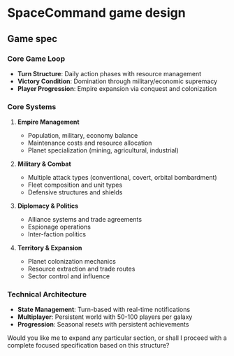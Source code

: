 # SpaceCommand game design

## Game spec

### Core Game Loop

- **Turn Structure**: Daily action phases with resource management
- **Victory Condition**: Domination through military/economic supremacy
- **Player Progression**: Empire expansion via conquest and colonization

### Core Systems
1. **Empire Management**
   - Population, military, economy balance
   - Maintenance costs and resource allocation
   - Planet specialization (mining, agricultural, industrial)

2. **Military & Combat**
   - Multiple attack types (conventional, covert, orbital bombardment)
   - Fleet composition and unit types
   - Defensive structures and shields

3. **Diplomacy & Politics**
   - Alliance systems and trade agreements
   - Espionage operations
   - Inter-faction politics

4. **Territory & Expansion**
   - Planet colonization mechanics
   - Resource extraction and trade routes
   - Sector control and influence

### Technical Architecture
- **State Management**: Turn-based with real-time notifications
- **Multiplayer**: Persistent world with 50-100 players per galaxy
- **Progression**: Seasonal resets with persistent achievements

Would you like me to expand any particular section, or shall I proceed with a complete focused specification based on this structure?